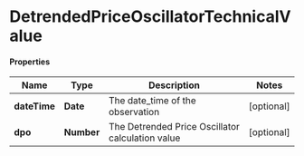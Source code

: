 # DetrendedPriceOscillatorTechnicalValue

#### Properties
Name | Type | Description | Notes
------------ | ------------- | ------------- | -------------
**dateTime** | **Date** | The date_time of the observation | [optional] 
**dpo** | **Number** | The Detrended Price Oscillator calculation value | [optional] 



